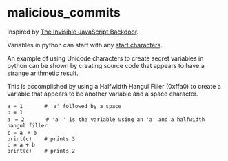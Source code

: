 # malicious_commits

Inspired by [The Invisible JavaScript Backdoor](https://certitude.consulting/blog/en/invisible-backdoor/).

Variables in python can start with any [start characters](https://www.asmeurer.com/python-unicode-variable-names/start-characters.html).

An example of using Unicode characters to create secret variables in python can
be shown by creating source code that appears to have a strange arithmetic result.

This is accomplished by using a Halfwidth Hangul Filler (0xffa0) to create a variable
that appears to be another variable and a space character.

```
a = 1       # 'a' followed by a space
b = 1
aﾠ= 2       # 'aﾠ' is the variable using an 'a' and a halfwidth hangul filler
c = aﾠ+ b
print(c)    # prints 3
c = a + b
print(c)    # prints 2
```
